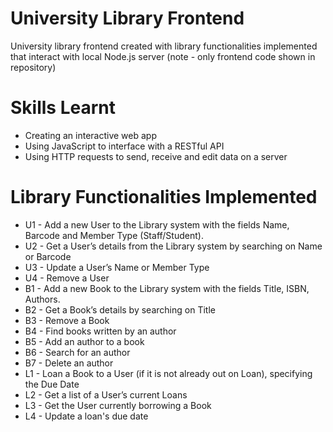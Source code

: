 # University Library Frontend
University library frontend created with library functionalities implemented that interact with local Node.js server (note - only frontend code shown in repository) 

# Skills Learnt
- Creating an interactive web app 
- Using JavaScript to interface with a RESTful API 
- Using HTTP requests to send, receive and edit data on a server 

# Library Functionalities Implemented
- U1 - Add a new User to the Library system with the fields Name, Barcode and Member Type (Staff/Student).
- U2 - Get a User’s details from the Library system by searching on Name or Barcode
- U3 - Update a User’s Name or Member Type
- U4 - Remove a User
- B1 - Add a new Book to the Library system with the fields Title, ISBN, Authors.
- B2 - Get a Book’s details by searching on Title
- B3 - Remove a Book
- B4 - Find books written by an author 
- B5 - Add an author to a book
- B6 - Search for an author 
- B7 - Delete an author 
- L1 - Loan a Book to a User (if it is not already out on Loan), specifying the Due Date
- L2 - Get a list of a User’s current Loans
- L3 - Get the User currently borrowing a Book
- L4 - Update a loan's due date 
